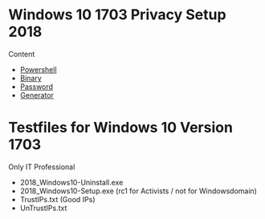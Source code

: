 # Windows 10 1703 Privacy Setup 2018
Content
* [Powershell](https://github.com/hinzigers/Debloat-Windows-10)
* [Binary]("zensiert")
* [Password](http://hacker:matrix2021@matrixhacker.de/20171231_Komplexe-Passwoerter_KeePass2.pdf)
* [Generator](http://matrixhacker.de/pw-gen.zip)

# Testfiles for Windows 10 Version 1703
Only IT Professional
* 2018_Windows10-Uninstall.exe
* 2018_Windows10-Setup.exe (rc1 for Activists / not for Windowsdomain)
* TrustIPs.txt (Good IPs)
* UnTrustIPs.txt
